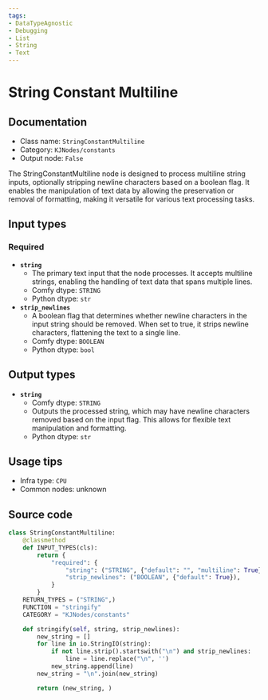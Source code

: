 ```yaml
---
tags:
- DataTypeAgnostic
- Debugging
- List
- String
- Text
---
```


# String Constant Multiline
## Documentation
- Class name: `StringConstantMultiline`
- Category: `KJNodes/constants`
- Output node: `False`

The StringConstantMultiline node is designed to process multiline string inputs, optionally stripping newline characters based on a boolean flag. It enables the manipulation of text data by allowing the preservation or removal of formatting, making it versatile for various text processing tasks.
## Input types
### Required
- **`string`**
    - The primary text input that the node processes. It accepts multiline strings, enabling the handling of text data that spans multiple lines.
    - Comfy dtype: `STRING`
    - Python dtype: `str`
- **`strip_newlines`**
    - A boolean flag that determines whether newline characters in the input string should be removed. When set to true, it strips newline characters, flattening the text to a single line.
    - Comfy dtype: `BOOLEAN`
    - Python dtype: `bool`
## Output types
- **`string`**
    - Comfy dtype: `STRING`
    - Outputs the processed string, which may have newline characters removed based on the input flag. This allows for flexible text manipulation and formatting.
    - Python dtype: `str`
## Usage tips
- Infra type: `CPU`
- Common nodes: unknown


## Source code
```python
class StringConstantMultiline:
    @classmethod
    def INPUT_TYPES(cls):
        return {
            "required": {
                "string": ("STRING", {"default": "", "multiline": True}),
                "strip_newlines": ("BOOLEAN", {"default": True}),
            }
        }
    RETURN_TYPES = ("STRING",)
    FUNCTION = "stringify"
    CATEGORY = "KJNodes/constants"

    def stringify(self, string, strip_newlines):
        new_string = []
        for line in io.StringIO(string):
            if not line.strip().startswith("\n") and strip_newlines:
                line = line.replace("\n", '')
            new_string.append(line)
        new_string = "\n".join(new_string)

        return (new_string, )

```
